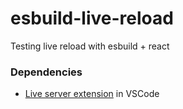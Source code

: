 # esbuild-live-reload
Testing live reload with esbuild + react

### Dependencies
- [Live server extension](https://marketplace.visualstudio.com/items?itemName=ritwickdey.LiveServer) in VSCode
